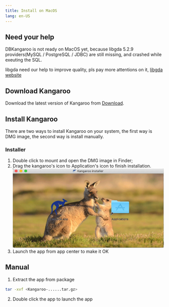 ```yaml
---
title: Install on MacOS
lang: en-US
---
```


## Need your help
DBKangaroo is not ready on MacOS yet, because libgda 5.2.9 providers(MySQL / PostgreSQL / JDBC) are still missing, and crashed while exeuting the SQL.

libgda need our help to improve quality, pls pay more attentions on it, [libgda website](https://gitlab.gnome.org/GNOME/libgda)

## Download Kangaroo
Download the latest version of Kangaroo from [Download](../download).

## Install Kangaroo
There are two ways to install Kangaroo on your system, the first way is DMG image, the second way is install manually.

### Installer
1. Double click to mount and open the DMG image in Finder;
2. Drag the kangaroo's icon to Application's icon to finish installation.
![Mac installer home](../images/installer-mac-home.png)
3. Launch the app from app center to make it OK

## Manual
1. Extract the app from package
``` bash
tar -xvf <Kangaroo-......tar.gz>
```
2. Double click the app to launch the app

<Vssue :issue-id="6" :title="$title" />
